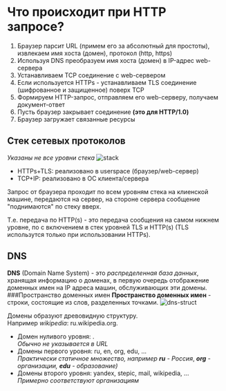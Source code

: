 # Что происходит при HTTP запросе?

1. Браузер парсит URL (примем его за абсолютный для простоты), извлекаем имя хоста (домен), протокол (http, https)
2. Используя DNS преобразуем имя хоста (домен) в IP-адрес web-сервера
3. Устанавливаем TCP соединение с web-сервером
  1. Если используется HTTPs - устанавливаем TLS соединение (шифрованное и защищенное) поверх TCP
4. Формируем HTTP-запрос, отправляем его web-серверу, получаем документ-ответ
5. Пусть браузер закрывает соединение **(это для HTTP/1.0)**
6. Браузер загружает связанные ресурсы
  
## Стек сетевых протоколов
*Указаны не все уровни стека*
![stack](https://github.com/ilmen/tp-stepic/blob/master/lesson-5/pictures/stack.png "стек сетевых протоколов")

* HTTPs+TLS: реализовано в userspace (браузер/web-сервер)
* TCP+IP: реализовано в ОС клиента/сервера

Запрос от браузера проходит по всем уровням стека на клиенской машине, передаются на сервер, на стороне сервера сообщение "поднимаются" по стеку вверх.

Т.е. передача по HTTP(s) - это передача сообщения на самом нижнем уровне, по с включением в стек уровней TLS и HTTP(s) (TLS использутся только при использовании HTTPs).

## DNS
**DNS** (Domain Name System) - это *распределенная база данных*, хранящая информацию о доменах, в первую очередь отображение доменных имен на IP адреса машин, обслуживающих эти домены.
###Пространство доменных имен
**Пространство доменных имен** - строки, состоящие из слов, разделенных точками.
![dns-struct](https://github.com/ilmen/tp-stepic/blob/master/lesson-5/pictures/domains.png "Пространство доменных имен")

Домены образуют древовидную структуру.  
Например *wikipedia*: ru.wikipedia.org.  
* Домен нуливого уровня: .  
*Обычно не указывается в URL*  
* Домены первого уровня: ru, en, org, edu, ...  
*Практически статичное множество, например* ***ru*** *- Россия*, ***org*** *- организации,* ***edu*** *- образование)*  
* Домены второго уровня: yandex, stepic, mail, wikipedia, ...  
*Примерно соответствуют организациям*
  
